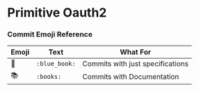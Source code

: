# Primitive Oauth2

### Commit Emoji Reference

| Emoji       | Text          | What For                         |
| ----------- | ------------- | -------------------------------- |
| :blue_book: | `:blue_book:` | Commits with just specifications |
| :books:     | `:books:`     | Commits with Documentation       |